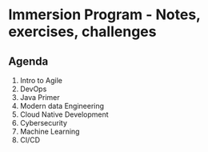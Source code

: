 # Immersion Program - Notes, exercises, challenges

## Agenda

1. Intro to Agile
2. DevOps
3. Java Primer
4. Modern data Engineering
5. Cloud Native Development
6. Cybersecurity
7. Machine Learning
8. CI/CD
